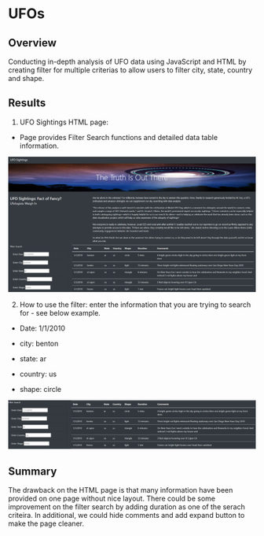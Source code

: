# UFOs

## Overview
Conducting in-depth analysis of UFO data using JavaScript and HTML by creating filter for multiple criterias to allow users to filter city, state, country and shape.

## Results

1. UFO Sightings HTML page:
  * Page provides Filter Search functions and detailed data table information.
  
  ![1](https://github.com/emmagao1/UFOs/blob/main/1.PNG)
  
2. How to use the filter: enter the information that you are trying to search for - see below example.
  
  * Date: 1/1/2010

  * city: benton

  * state: ar

  * country: us

  * shape: circle
  
 ![2](https://github.com/emmagao1/UFOs/blob/main/2.PNG)

## Summary

The drawback on the HTML page is that many information have been provided on one page without nice layout. There could be some improvement on the filter search by adding duration as one of the serach criteira. In additional, we could hide comments and add expand button to make the page cleaner.
